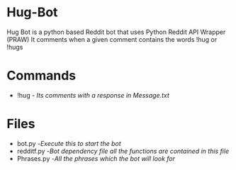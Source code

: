 # Hug-Bot

Hug Bot is a python based Reddit bot that uses Python Reddit API Wrapper (PRAW)
It comments when a given comment contains the words !hug or !hugs

# Commands
* !hug - *Its comments with a response in Message.txt*

# Files
* bot.py     -*Execute this to start the bot*
* redditf.py -*Bot dependency file all the functions are contained in this file*
* Phrases.py -*All the phrases which the bot will look for*
